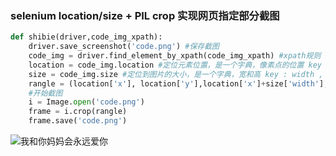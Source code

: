 ### selenium location/size + PIL crop 实现网页指定部分截图

```python
def shibie(driver,code_img_xpath):
    driver.save_screenshot('code.png') #保存截图
    code_img = driver.find_element_by_xpath(code_img_xpath) #xpath规则
    location = code_img.location #定位元素位置，是一个字典，像素点的位置 key : x , y
    size = code_img.size #定位到图片的大小，是一个字典，宽和高 key : width , heigth
    rangle = (location['x'], location['y'],location['x']+size['width'],location['y']+ size['height'])#截图位置初始化，左， 上， 右， 下
    #开始截图
    i = Image.open('code.png')
    frame = i.crop(rangle)
    frame.save('code.png')
```



![我和你妈妈会永远爱你](../pic/%E6%88%91%E5%92%8C%E4%BD%A0%E5%A6%88%E5%A6%88%E4%BC%9A%E6%B0%B8%E8%BF%9C%E7%88%B1%E4%BD%A0.png)